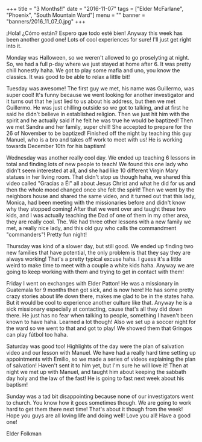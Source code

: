 +++
title = "3 Months!!"
date = "2016-11-07"
tags = ["Elder McFarlane", "Phoenix", "South Mountain Ward"]
menu = ""
banner = "banners/2016_11_07_0.jpg"
+++

¡Hola! ¿Cómo están? Espero que todo esté bien! Anyway this week has
been another good one! Lots of cool experiences for sure! I'll just
get right into it.

Monday was Halloween, so we weren't allowed to go proselyting at
night. So, we had a full p-day where we just stayed at home after 6.
It was pretty chill honestly haha. We got to play some mafia and uno,
you know the classics. It was good to be able to relax a little bit!

Tuesday was awesome! The first guy we met, his name was Guillermo, was
super cool! It's funny because we went looking for another
investigator and it turns out that he just lied to us about his
address, but then we met Guillermo. He was just chilling outside so we
got to talking, and at first he said he didn't believe in established
religion. Then we just hit him with the spirit and he actually said if
he felt he was true he would be baptized! Then we met Sandra and her
family, super chill! She accepted to prepare for the 26 of November to
be baptized! Finished off the night by teaching this guy Manuel, who
is a bro and takes off work to meet with us! He is working towards
December 10th for his baptism!

Wednesday was another really cool day. We ended up teaching 6 lessons
in total and finding lots of new people to teach! We found this one
lady who didn't seem interested at all, and she had like 10 different
Virgin Mary statues in her living room. That didn't stop us though
haha, we shared this video called "Gracias a Él" all about Jesus
Christ and what he did for us and then the whole mood changed once she
felt the spirit! Then we went by the neighbors house and shared the
same video, and it turned out that this lady, Monica, had been meeting
with the missionaries before and didn't know why they stopped coming!
After that we went over and taught these two kids, and I was actually
teaching the Dad of one of them in my other area, they are really
cool. The. We had three other lessons with a new family we met, a
really nice lady, and this old guy who calls the commandment
"commanders"! Pretty fun night!

Thursday was kind of a slower day, but still good. We ended up finding
two new families that have potential, the only problem is that they
say they are always working! That's a pretty typical excuse haha. I
guess it's a little weird to make time to meet with a couple a white
kids haha. Anyway we are going to keep working with them and trying to
get in contact with them!

Friday I went on exchanges with Elder Patton! He was a missionary in
Guatemala for 9 months then got sick, and is now here! He has some
pretty crazy stories about life down there, makes me glad to be in the
states haha. But it would be cool to experience another culture like
that. Anyway he is a sick missionary especially at contacting, cause
that's all they did down there. He just has no fear when talking to
people, something I haven't been known to have haha. Learned a lot
though! Also we set up a soccer night for the ward so we went to that
and got to play! We  showed them that Gringos can play fútbol too
haha.

Saturday was good too! Highlights of the day were the plan of
salvation video and our lesson with Manuel. We have had a really hard
time setting up appointments with Emilio, so we made a series of
videos explaining the plan of salvation! Haven't sent it to him yet,
but I'm sure he will love it! Then at night we met up with Manuel, and
taught him about keeping the sabbath day holy and the law of the fast!
He is going to fast next week about his baptism!

Sunday was a tad bit disappointing because none of our investigators
went to church. You know how it goes sometimes though. We are going to
work hard to get them there next time! That's about it though from the
week! Hope you guys are all loving life and doing well! Love you all!
Have a good one!

Elder Folkman
